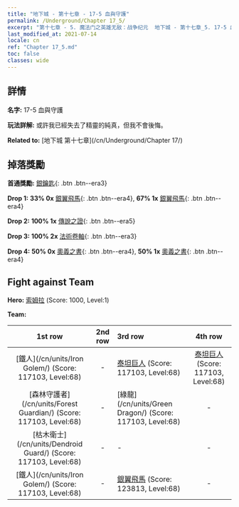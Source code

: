 ```yaml
---
title: "地下城 - 第十七章 - 17-5 血與守護"
permalink: /Underground/Chapter 17_5/
excerpt: "第十七章 - 5. 魔法门之英雄无敌：战争纪元  地下城 - 第十七章_5. 17-5 血與守護"
last_modified_at: 2021-07-14
locale: cn
ref: "Chapter 17_5.md"
toc: false
classes: wide
---
```


## 詳情

 **名字:** 17-5 血與守護

 **玩法詳解:**       或許我已經失去了精靈的純真，但我不會後悔。

 **Related to:** [地下城 第十七章](/cn/Underground/Chapter 17/)

## 掉落獎勵

 **首通獎勵:** [銀鑰匙](/cn/Items/con_693/){: .btn .btn--era3}

 **Drop 1:** **33% 0x** [銀翼飛馬](/cn/Items/unt_202/){: .btn .btn--era4}, **67% 1x** [銀翼飛馬](/cn/Items/unt_202/){: .btn .btn--era4}

 **Drop 2:** **100% 1x** [傳說之證](/cn/Items/mat_67/){: .btn .btn--era5}

 **Drop 3:** **100% 2x** [法術卷軸](/cn/Items/con_694/){: .btn .btn--era3}

 **Drop 4:** **50% 0x** [奧義之書](/cn/Items/mat_60/){: .btn .btn--era4}, **50% 1x** [奧義之書](/cn/Items/mat_60/){: .btn .btn--era4}


## Fight against Team
 **Hero:** [索姆拉](/cn/heroes/Solmyr/) (Score: 1000, Level:1)

 **Team:**


  | 1st row | 2nd row | 3rd row | 4th row |
  |:----:|:----:|:----|:----:|
  | [鐵人](/cn/units/Iron Golem/) (Score: 117103, Level:68)  | - | [泰坦巨人](/cn/units/Giant/) (Score: 117103, Level:68)  | [泰坦巨人](/cn/units/Giant/) (Score: 117103, Level:68)  |
  | [森林守護者](/cn/units/Forest Guardian/) (Score: 117103, Level:68)  | - | [綠龍](/cn/units/Green Dragon/) (Score: 117103, Level:68)  | - |
  | [枯木衛士](/cn/units/Dendroid Guard/) (Score: 117103, Level:68)  | - | - | - |
  | [鐵人](/cn/units/Iron Golem/) (Score: 117103, Level:68)  | - | [銀翼飛馬](/cn/units/Pegasus/) (Score: 123813, Level:68)  | - |


